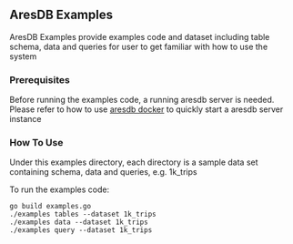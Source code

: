 ## AresDB Examples

AresDB Examples provide examples code and dataset including table schema, data and queries for user to get familiar with how to use the system

### Prerequisites

Before running the examples code, a running aresdb server is needed.
Please refer to how to use [aresdb docker](docker/README.md) to quickly start a aresdb server instance

### How To Use

Under this examples directory, each directory is a sample data set containing schema, data and queries, e.g. 1k_trips 

To run the examples code:
```
go build examples.go
./examples tables --dataset 1k_trips
./examples data --dataset 1k_trips
./examples query --dataset 1k_trips
```
